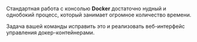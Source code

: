 Стандартная работа с консолью **Docker** достаточно нудный и однобокий процесс, который занимает огромное количество времени. 

Задача вашей команды исправить это и реализовать веб-интерфейс управления докер-контейнерами.
